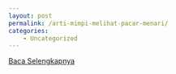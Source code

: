 ```yaml
---
layout: post
permalink: /arti-mimpi-melihat-pacar-menari/
categories:
    - Uncategorized
---
```


[Baca Selengkapnya](/03)